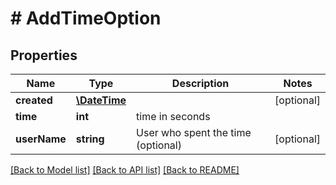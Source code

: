 # # AddTimeOption

## Properties

Name | Type | Description | Notes
------------ | ------------- | ------------- | -------------
**created** | [**\DateTime**](\DateTime.md) |  | [optional]
**time** | **int** | time in seconds |
**userName** | **string** | User who spent the time (optional) | [optional]

[[Back to Model list]](../../README.md#models) [[Back to API list]](../../README.md#endpoints) [[Back to README]](../../README.md)

